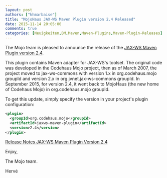 ```yaml
---
layout: post
authors: ["khmarbaise"]
title: "MojoHaus JAX-WS Maven Plugin version 2.4 Released"
date: 2015-11-14 20:05:00
comments: true
categories: [Neuigkeiten,BM,Maven,Maven-Plugins,Maven-Plugin-Releases]
---
```

The Mojo team is pleased to announce the release of the 
[JAX-WS Maven Plugin version 2.4](http://www.mojohaus.org/jaxws-maven-plugin/).

This plugin contains Maven adapter for JAX-WS's toolset.
The original code was developed in the Codehaus Mojo project, then as of March 
2007, the project moved to jax-ws-commons with version 1.x in 
org.codehaus.mojo groupId and version 2.x in org.jvnet.jax-ws-commons groupId.
In September 2015, for version 2.4, it went back to MojoHaus (the new home of 
Codehaus Mojo) in org.codehaus.mojo groupId.

To get this update, simply specify the version in your project's plugin 
configuration: 

``` xml
<plugin>
  <groupId>org.codehaus.mojo</groupId>
  <artifactId>jaxws-maven-plugin</artifactId>
  <version>2.4</version>
</plugin>
```

[Release Notes JAX-WS Maven Plugin Version 2.4](http://www.mojohaus.org/jaxws-maven-plugin/release-notes-24.html)

Enjoy,

The Mojo team.
 
Hervé

